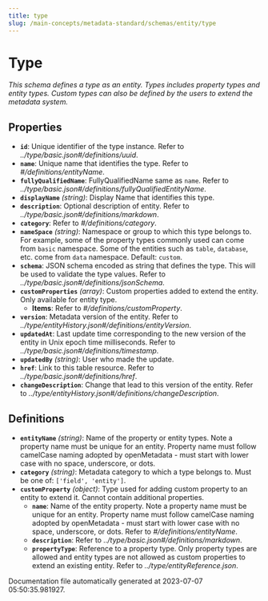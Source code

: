 ```yaml
---
title: type
slug: /main-concepts/metadata-standard/schemas/entity/type
---
```


# Type

*This schema defines a type as an entity. Types includes property types and entity types. Custom types can also be defined by the users to extend the metadata system.*

## Properties

- **`id`**: Unique identifier of the type instance. Refer to *../type/basic.json#/definitions/uuid*.
- **`name`**: Unique name that identifies the type. Refer to *#/definitions/entityName*.
- **`fullyQualifiedName`**: FullyQualifiedName same as `name`. Refer to *../type/basic.json#/definitions/fullyQualifiedEntityName*.
- **`displayName`** *(string)*: Display Name that identifies this type.
- **`description`**: Optional description of entity. Refer to *../type/basic.json#/definitions/markdown*.
- **`category`**: Refer to *#/definitions/category*.
- **`nameSpace`** *(string)*: Namespace or group to which this type belongs to. For example, some of the property types commonly used can come from `basic` namespace. Some of the entities such as `table`, `database`, etc. come from `data` namespace. Default: `custom`.
- **`schema`**: JSON schema encoded as string that defines the type. This will be used to validate the type values. Refer to *../type/basic.json#/definitions/jsonSchema*.
- **`customProperties`** *(array)*: Custom properties added to extend the entity. Only available for entity type.
  - **Items**: Refer to *#/definitions/customProperty*.
- **`version`**: Metadata version of the entity. Refer to *../type/entityHistory.json#/definitions/entityVersion*.
- **`updatedAt`**: Last update time corresponding to the new version of the entity in Unix epoch time milliseconds. Refer to *../type/basic.json#/definitions/timestamp*.
- **`updatedBy`** *(string)*: User who made the update.
- **`href`**: Link to this table resource. Refer to *../type/basic.json#/definitions/href*.
- **`changeDescription`**: Change that lead to this version of the entity. Refer to *../type/entityHistory.json#/definitions/changeDescription*.
## Definitions

- **`entityName`** *(string)*: Name of the property or entity types. Note a property name must be unique for an entity. Property name must follow camelCase naming adopted by openMetadata - must start with lower case with no space, underscore, or dots.
- **`category`** *(string)*: Metadata category to which a type belongs to. Must be one of: `['field', 'entity']`.
- **`customProperty`** *(object)*: Type used for adding custom property to an entity to extend it. Cannot contain additional properties.
  - **`name`**: Name of the entity property. Note a property name must be unique for an entity. Property name must follow camelCase naming adopted by openMetadata - must start with lower case with no space, underscore, or dots. Refer to *#/definitions/entityName*.
  - **`description`**: Refer to *../type/basic.json#/definitions/markdown*.
  - **`propertyType`**: Reference to a property type. Only property types are allowed and entity types are not allowed as custom properties to extend an existing entity. Refer to *../type/entityReference.json*.


Documentation file automatically generated at 2023-07-07 05:50:35.981927.
